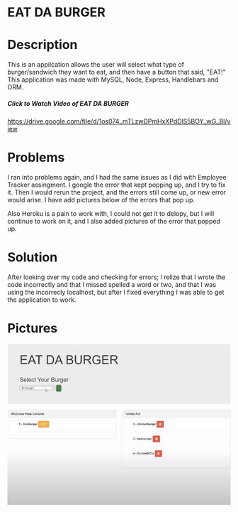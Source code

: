 # EAT DA BURGER

# Description 
This is an appilcation allows the user will select what type of burger/sandwich they want to eat, and then have a button that said, "EAT!" This application was made with MySQL, Node, Express, Handlebars and ORM.

##### Click to Watch Video of EAT DA BURGER
https://drive.google.com/file/d/1os074_mTLzwDPmHxXPdDlS5BOY_wG_Bl/view 

# Problems
I ran into problems again, and I had the same issues as I did with Employee Tracker assingment. I google the error that kept popping up, and I try to fix it. Then I would rerun the project, and the errors still come up, or new error would arise. I have add pictures below of the errors that pop up. 

Also Heroku is a pain to work with, I could not get it to delopy, but I will continue to work on it, and I also added pictures of the error that popped up. 

# Solution
After looking over my code and checking for errors; I relize that I wrote the code incorrectly and that I missed spelled a word or two, and that I was using the incorrecly localhost, but after I fixed everything I was able to get the application to work. 

# Pictures
![alt text](projectpictures/Burger1.JPG)
